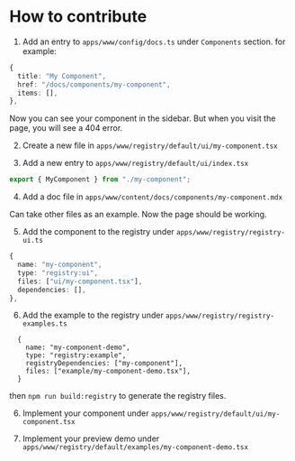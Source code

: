 # How to contribute

1. Add an entry to `apps/www/config/docs.ts` under `Components` section.
   for example:

```ts
{
  title: "My Component",
  href: "/docs/components/my-component",
  items: [],
},
```

Now you can see your component in the sidebar. But when you visit the page, you will see a 404 error.

2. Create a new file in `apps/www/registry/default/ui/my-component.tsx`

3. Add a new entry to `apps/www/registry/default/ui/index.tsx`

```ts
export { MyComponent } from "./my-component";
```

4. Add a doc file in `apps/www/content/docs/components/my-component.mdx`

Can take other files as an example.
Now the page should be working.

5. Add the component to the registry under `apps/www/registry/registry-ui.ts`

```ts
{
  name: "my-component",
  type: "registry:ui",
  files: ["ui/my-component.tsx"],
  dependencies: [],
},
```

6. Add the example to the registry under `apps/www/registry/registry-examples.ts`

```
  {
    name: "my-component-demo",
    type: "registry:example",
    registryDependencies: ["my-component"],
    files: ["example/my-component-demo.tsx"],
  }
```

then `npm run build:registry` to generate the registry files.

6. Implement your component under `apps/www/registry/default/ui/my-component.tsx`

7. Implement your preview demo under `apps/www/registry/default/examples/my-component-demo.tsx`
